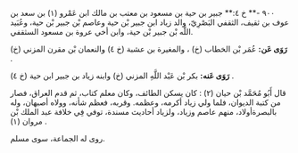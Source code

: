 ٩٠٠ -** خ ٤:** جبير بن حية بن مسعود بن معتب بن مالك ابن عَمْرو (١) بن سعد بن عوف بن ثقيف، الثقفي البَصْرِيّ، والد زياد ابن جبير بْن حية وعاصم بْن جبير بْن حية، وعُبَيد اللَّه بْن جبير بْن حية، وابن أخي عروة بن مسعود السثقفي.

**رَوَى عَن:** عُمَر بْن الخطاب (خ) ، والمغيرة بن عشبة (خ ٤) والنعمان بْن مقرن المزني (خ) .

**رَوَى عَنه:** بكر بْن عَبْد اللَّهِ المزني (خ) وابنه زياد بن جبير ابن حية (خ ٤) .

قال أَبُو مُحَمَّد بْن حيان (٢) : كان يسكن الطائف، وكان معلم كتاب، ثم قدم العراق، فصار من كتبة الديوان، فلما ولي زياد أكرمه، وعظمه. وقربه، فعظم شأنه، وولاه أصبهان، وله بالبصرةأولاد، منهم عاصم وزياد، ولزياد أحاديث مسندة، توفي فِي خلافة عبد الملك بْن مروان (١) .

روى له الجماعة، سوى مسلم.